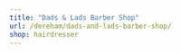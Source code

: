```yaml
---
title: "Dads & Lads Barber Shop"
url: /dereham/dads-and-lads-barber-shop/
shop: hairdresser
---
```

